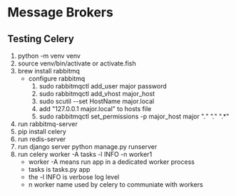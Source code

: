 # Message Brokers
## Testing Celery
1. python -m venv venv
2. source venv/bin/activate or activate.fish
3. brew install rabbitmq
	- configure rabbitmq
		1. sudo rabbitmqctl add_user major password
		2. sudo rabbitmqctl add_vhost major_host
		3. sudo scutil --set HostName major.local
		4. add "127.0.0.1 major.local" to hosts file
		5. sudo rabbitmqctl set_permissions -p major_host major ".*" ".*" ".*"
4. run rabbitmq-server
5. pip install celery
6. run redis-server
7. run django server python manage.py runserver
8. run celery worker -A tasks -l INFO -n worker1
	- worker -A means run app in a dedicated worker process
	- tasks is tasks.py app
	- the -l INFO is verbose log level
	- n worker name used by celery to communiate with workers